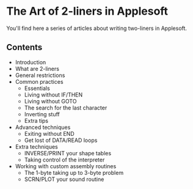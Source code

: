 # The Art of 2-liners in Applesoft

You'll find here a series of articles about writing two-liners in Applesoft.

## Contents
* Introduction
 * What are 2-liners
 * General restrictions
* Common practices
  * Essentials
  * Living without IF/THEN
  * Living without GOTO
  * The search for the last character
  * Inverting stuff
  * Extra tips
* Advanced techniques
  * Exiting without END
  * Get lost of DATA/READ loops
* Extra techniques
  * INVERSE/PRINT your shape tables
  * Taking control of the interpreter
* Working with custom assembly routines
  * The 1-byte taking up to 3-byte problem
  * SCRN/PLOT your sound routine
